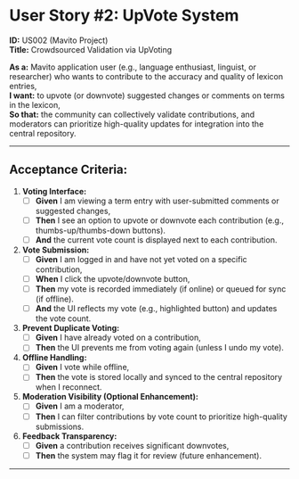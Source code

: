 # User Story #2: UpVote System

**ID:** US002 (Mavito Project)  
**Title:** Crowdsourced Validation via UpVoting  

**As a:** Mavito application user (e.g., language enthusiast, linguist, or researcher) who wants to contribute to the accuracy and quality of lexicon entries,  
**I want:** to upvote (or downvote) suggested changes or comments on terms in the lexicon,  
**So that:** the community can collectively validate contributions, and moderators can prioritize high-quality updates for integration into the central repository.  

---
## Acceptance Criteria:

1. **Voting Interface:**  
   - [ ] **Given** I am viewing a term entry with user-submitted comments or suggested changes,  
   - [ ] **Then** I see an option to upvote or downvote each contribution (e.g., thumbs-up/thumbs-down buttons).  
   - [ ] **And** the current vote count is displayed next to each contribution.  

2. **Vote Submission:**  
   - [ ] **Given** I am logged in and have not yet voted on a specific contribution,  
   - [ ] **When** I click the upvote/downvote button,  
   - [ ] **Then** my vote is recorded immediately (if online) or queued for sync (if offline).  
   - [ ] **And** the UI reflects my vote (e.g., highlighted button) and updates the vote count.  

3. **Prevent Duplicate Voting:**  
   - [ ] **Given** I have already voted on a contribution,  
   - [ ] **Then** the UI prevents me from voting again (unless I undo my vote).  

4. **Offline Handling:**  
   - [ ] **Given** I vote while offline,  
   - [ ] **Then** the vote is stored locally and synced to the central repository when I reconnect.  

5. **Moderation Visibility (Optional Enhancement):**  
   - [ ] **Given** I am a moderator,  
   - [ ] **Then** I can filter contributions by vote count to prioritize high-quality submissions.  

6. **Feedback Transparency:**  
   - [ ] **Given** a contribution receives significant downvotes,  
   - [ ] **Then** the system may flag it for review (future enhancement).  

---

